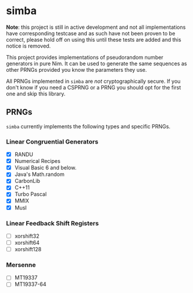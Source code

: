 # simba

**Note**: this project is still in active development and not all implementations
have corresponding testcase and as such have not been proven to be correct,
please hold off on using this until these tests are added and this notice is
removed.

This project provides implementations of pseudorandom number generators in pure
Nim. It can be used to generate the same sequences as other PRNGs provided you
know the parameters they use.

All PRNGs implemented in `simba` are *not* cryptographically secure. If you
don't know if you need a CSPRNG or a PRNG you should opt for the first one and
skip this library.

## PRNGs

`simba` currently implements the following types and specific PRNGs. 

### Linear Congruential Generators

- [x] RANDU
- [x] Numerical Recipes
- [x] Visual Basic 6 and below.
- [x] Java's Math.random
- [x] CarbonLib
- [x] C++11
- [x] Turbo Pascal
- [x] MMIX
- [x] Musl

### Linear Feedback Shift Registers

- [ ] xorshift32
- [ ] xorshift64
- [ ] xorshift128

### Mersenne

- [ ] MT19337
- [ ] MT19337-64

